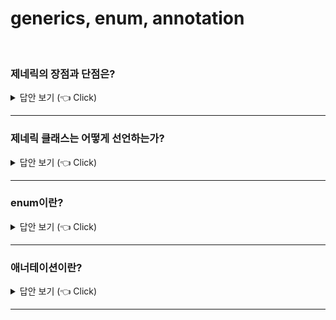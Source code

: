 # generics, enum, annotation
<br>


### 제네릭의 장점과 단점은?

<details>
   <summary> 답안 보기 (👈 Click)</summary>
<br />
[참고: 이펙티브 자바 p.153]    
   
+ 제네릭은 자바 5부터 사용할 수 있습니다. <br> 
  제네릭을 지원하기 전에는 컬렉션에서 객체를 꺼낼대마다 형변환을 해야 했습니다. <br>
  그래서 누군가 실수로 엉뚱한 타입의 객체를 넣어두면 런타임에 형변환 오류가 나곤 했습니다. <br> 
  
  반면, 제네릭을 사용하면 컬렉션이 담을 수 있는 타입을 컴파일러에 알려주게 됩니다. <br> 
  그래서 컴파일러는 알아서 형변환 코드를 추가할 수 있게 되고, <br>
  엉뚱한  타입의 객체를 넣으려는 시도를 컴파일 과정에서 차단하여, <br>
  더 안전하고 명확한 프로그램을 만들어 줍니다. <br> 
   
  꼭 컬렉션이 아니더라도, 이러한 이점을 누릴 수 있으나, 코드가 복잡해진다는 단점이 따라옵니다. <br>  
   
[참고: 자바의 정석] 
   
+ JDK 1.5에서 처음 도입된 지네릭스는 JDK 1.8부터 도입된 람다식만큼 큰 변화였습니다. <br> 
  그 당시만 해도 지네릭스는 선택적으로 사용하는 경우가 많았지만, 이제는 지네릭스를 모르고는 Java API문서조차 <br>
  제대로 보기 어려울 만큼 중요한 위치를 차지하고 있습니다. <br> 
   
  이번 장을 다 이해했다고 해서 지네릭스를 완전히 이해할 수는 없을 것입니다. <br> 
  이 장에서는 기본적인 개념정도만 익히고, 다른 장을 통해서 지네릭스가 실제로 어떻게 활용되는지 배움으로써 <br>
  보다 깊게 이해하게 될 것입니다. <br> 
  지네릭스가 잘 이해되지 않는다고 해서 이 장에만 너무 머물러 있지 않기를 당부하는 바입니다. <br> 
  
  지네릭스는 다양한 타입의 객체들을 다루는 메서드나 컬렉션 클래스에 컴파일 시의 타입 체크(compile-time check)를 해주는 기능입니다. <br> 
  객체의 타입을 컴파일 시에 체크하기 때문에 객체의 타입 안정성을 높이고, 형변환의 번거로움이 줄어듭니다. <br> 
  
  타입 안정성을 높인다는 것은 의도하지 않은 타입의 객체가 저장되는 것을 막고, 저장된 객체를 꺼내올 때, 원래의 타입과 다른 타입으로 <br> 
  잘못 형변환되어 발생할 수 있는 오류를 줄여준 다는 뜻입니다. <br> 
   
  예를 들어, ArrayList와 같은 컬렉션 클래스는 다양한 종류의 객체를 담을 수 있긴 하지만, <br> 
  보통 한 종류의 객체를 담는 경우가 더 많습니다. <br> 
  그런데도 꺼낼 때마다 타입체크를 하고, 형변환을 하는 것은 아무래도 불편할 수 밖에 없습니다. <br> 
  게다가 원하지 않는 종류의 객체가 포함되는 것을 막을 방법이 없다는 것도 문제입니다. <br> 
  이러한 문제들을 지네릭스가 해결해줍니다. 
</details>

-----------------------

### 제네릭 클래스는 어떻게 선언하는가?

<details>
   <summary> 답안 보기 (👈 Click)</summary>
<br />
[참고: 자바의 정석]    
   
+ 지네릭 타입은 클래스와 메서드에 선언할 수 있는데, 먼저 클래스에 선언하는 지네릭 타입에 대해서 알아봅니다. <br> 
  예를 들어, 클래스 Box가 다음과 같이 정의되어 있다고 가정합니다. <br> 
  
  ``` 
  class Box{
     Object item;
     
     void setItem(Object item) { this.item = item;} 
     Object getItem() { return item;}
  ```
  
  이 클래스를 지네릭 클래스로 변경하면 다음과 같이 클래스 옆에 <T>를 붙이면 됩니다. <br> 
  그리고 Object를 모두 T로 바꿉니다. <br> 
  
  ``` 
  class Box<T>{
     T item;
     
     void setItem(T item) { this.item = item; }
     T getItem() { return item; }    
  }
  ```   
  
  Box<T>에서 T를 타입 변수(type variable)라고 하며, Type의 첫 글자에서 따온 것입니다. <br> 
  타입 변수는 T가 아닌 다른 것을 사용해도 됩니다. <br>
  ArrayList<E>의 경우, 타입 변수 E는 Element(요소)의 첫 글자를 따서 사용했습니다. <br> 
  타입 변수가 여러 개인 경우에는 Map<K, V>와 같이 콤마 ','를 구분자로 나열하면 됩니다. <br> 
  K는 Key(키)를 의미하고, V는 Value(값)을 의미합니다. <br> 
  무조건 'T'를 사용하기보다 가능하면, 이처럼 상황에 맞게 의미있는 문자를 선택해서 사용하는 것이 좋습니다. <br> 
   
  이들은 기호의 종류만 다를 뿐 '임의의 참조형 타입'을 의미한다는 것은 모두 같습니다. <br> 
  마치 수학식 f(x,y) = x + y 가 f(k, v) = k + v와 다르지 않은 것처럼 말입니다. 
   
</details>

-----------------------


### enum이란?

<details>
   <summary> 답안 보기 (👈 Click)</summary>
<br />
   
[참고: 자바의 정석]   
+ 열거형은 서로 관련된 상수를  편리하게 선언하기 위한 것으로 여러 상수를 정의할 때 사용하면 유용합니다. <br>
  원래 자바는 C언어와 달리 열거형이라는 것이 존재하지 않았으나, JDK 1.5부터 새로 추가되었습니다. <br> 
  자바의 열거형은 C언어의 열거형보다 더 향상된 것으로 열거형이 갖는 값뿐만 아니라 타입도 관리하기 때문에, <br> 
  논리적인 오류를 줄일 수 있습니다. 
   
[참고: 이펙티브 자바] 
+ 열거 타입은 일정 개수의 상수 값을 정의 한 다음, 그 외의 값은 허용하지 않는 타입입니다. <br> 
  사계절, 태양계의 행성, 카드게임의 카드 종류 등이 좋은 예입니다. <br> 
  다음은 열거 타입의 가장 단순한 형태입니다. <br> 
   
  public enum APPLE { FUJI, PIPPIN, GRANNY_SMITH} <br> 
  public enum Orange { NAVEL, TEMPLE, BLOOD} <br> 
   
  겉보기에는 C, C++, C# 같은 다른 언어의 열거 타입과 비슷하지만, <br> 
  보이는 것이 다가 아닙니다. <br> 
  자바의 열거 타입은 완전항 형태의 클래스라서, 다른 언어의 열거 타입보다 훨씬 강력합니다. <br> 
  
  자바 열거 타입을 뒷받침하는 아이디어는 단순합니다. <br> 
  열거 타입 자체는 클래스이며, 상수 하나당 자신의 인스턴스를 하나씩 만들어 <br> 
  public static final 필드로 공개합니다. <br> 
   
  열거 타입은 밖에서 접근할 수 있는 생성자를 제공하지 않으므로, 사실상 final입니다. <br> 
  따라서 클라이언트가 인스턴스를 직접 생성하거나 확장할 수 없으니, <br>
  열거 타입 선언으로 만들어진 인스턴스들은 딱 하나씩만 존재합니다. <br> 
   
  다시 말해 열거 타입은 인스턴스 통제됩니다. <br>
  싱글턴은 원소가 하나뿐인 열거 타입이라 할 수 있고, <br>
  거꾸로 열거 타입은 싱글턴을 일반화한 형태라고 볼 수 있습니다. <br>

    
</details>

-----------------------


### 애너테이션이란?

<details>
   <summary> 답안 보기 (👈 Click)</summary>
<br />
[참고: 자바의 정석] 
   
+ 프로그램의 소스코드 안에 다른 프로그램을 위한 정보를 미리 약속된 형식으로 포함시킨 것이 <br>
  바로 애너테이션입니다. <br> 
  애너테이션은 주석(comment)처럼 프로그래밍 언어에 영향을 미치지 않으면서도 <br>
  다른 프로그램에게 유용한 정보를 제공할 수 있다는 장점이 있습니다. 
  
  예를 들어, 자신이 작성한 소스코드 중에서 특정 메서드만 테스트하기를 원한다면, <br> 
  다음과 같이 '@Test'라는 애너테이션을 메서드 앞에 붙입니다. <br> 
  '@Test'는 이 메서드를 테스트해야 한다는 것을 테스트 프로그램에게 알리는 역할을 할 뿐, <br> 
  메서드가 포함된 프로그램 자체에는 아무런 영향을 미치지 않습니다. <br>
  주석처럼 존재하지 않는 것이나 다름 없습니다. <br> 
  
  
</details>

-----------------------
